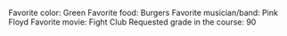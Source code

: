 Favorite color: Green 
Favorite food: Burgers 
Favorite musician/band: Pink Floyd 
Favorite movie: Fight Club
Requested grade in the course: 90 
